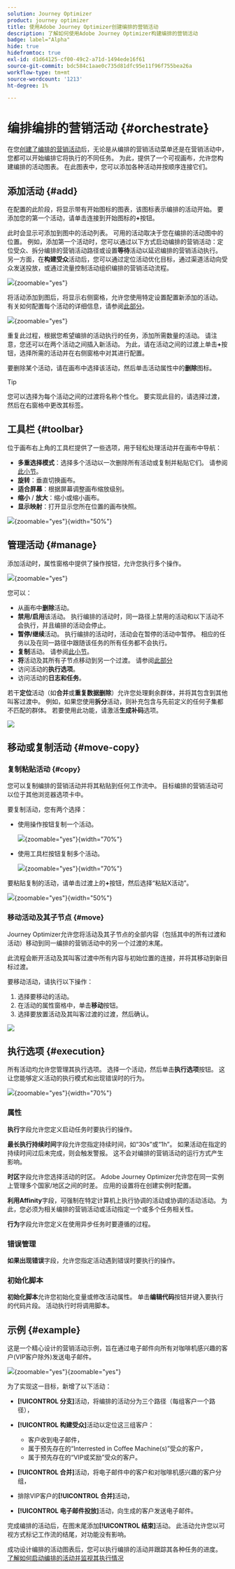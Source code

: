 ```yaml
---
solution: Journey Optimizer
product: journey optimizer
title: 使用Adobe Journey Optimizer创建编排的营销活动
description: 了解如何使用Adobe Journey Optimizer构建编排的营销活动
badge: label="Alpha"
hide: true
hidefromtoc: true
exl-id: d1d64125-cf00-49c2-a71d-1494ede16f61
source-git-commit: bdc584c1aae0c735d81dfc95e11f96f755bea26a
workflow-type: tm+mt
source-wordcount: '1213'
ht-degree: 1%

---
```


# 编排编排的营销活动 {#orchestrate}

在您[创建了编排的营销活动](gs-campaign-creation.md)后，无论是从编排的营销活动菜单还是在营销活动中，您都可以开始编排它将执行的不同任务。 为此，提供了一个可视画布，允许您构建编排的活动图表。 在此图表中，您可以添加各种活动并按顺序连接它们。

## 添加活动 {#add}

在配置的此阶段，将显示带有开始图标的图表，该图标表示编排的活动开始。 要添加您的第一个活动，请单击连接到开始图标的&#x200B;**+**&#x200B;按钮。

此时会显示可添加到图中的活动列表。 可用的活动取决于您在编排的活动图中的位置。 例如，添加第一个活动时，您可以通过以下方式启动编排的营销活动：定位受众、拆分编排的营销活动路径或设置&#x200B;**等待**&#x200B;活动以延迟编排的营销活动执行。 另一方面，在&#x200B;**构建受众**&#x200B;活动后，您可以通过定位活动优化目标，通过渠道活动向受众发送投放，或通过流量控制活动组织编排的营销活动流程。

![](assets/workflow-start.png){zoomable="yes"}

将活动添加到图后，将显示右侧窗格，允许您使用特定设置配置新添加的活动。 有关如何配置每个活动的详细信息，请参阅[此部分](activities/about-activities.md)。

![](assets/workflow-configure-activities.png){zoomable="yes"}

重复此过程，根据您希望编排的活动执行的任务，添加所需数量的活动。 请注意，您还可以在两个活动之间插入新活动。 为此，请在活动之间的过渡上单击&#x200B;**+**&#x200B;按钮，选择所需的活动并在右侧窗格中对其进行配置。

要删除某个活动，请在画布中选择该活动，然后单击活动属性中的&#x200B;**删除**&#x200B;图标。

>[!TIP]
>
>您可以选择为每个活动之间的过渡将名称个性化。 要实现此目的，请选择过渡，然后在右窗格中更改其标签。

## 工具栏 {#toolbar}

位于画布右上角的工具栏提供了一些选项，用于轻松处理活动并在画布中导航：

* **多重选择模式**：选择多个活动以一次删除所有活动或复制并粘贴它们。 请参阅[此小节](#copy)。
* **旋转**：垂直切换画布。
* **适合屏幕**：根据屏幕调整画布缩放级别。
* **缩小** / **放大**：缩小或缩小画布。
* **显示映射**：打开显示您所在位置的画布快照。

![](assets/workflow-toolbar.png){zoomable="yes"}{width="50%"}

## 管理活动 {#manage}

添加活动时，属性窗格中提供了操作按钮，允许您执行多个操作。

![](assets/activity-action.png){zoomable="yes"}

您可以：

* 从画布中&#x200B;**删除**&#x200B;活动。
* **禁用/启用**&#x200B;该活动。 执行编排的活动时，同一路径上禁用的活动和以下活动不会执行，并且编排的活动会停止。
* **暂停/继续**&#x200B;活动。 执行编排的活动时，活动会在暂停的活动中暂停。 相应的任务以及在同一路径中跟随该任务的所有任务都不会执行。
* **复制**&#x200B;活动。 请参阅[此小节](#copy)。
* **将**&#x200B;活动及其所有子节点移动到另一个过渡。 请参阅[此部分](#move)
* 访问活动的&#x200B;**执行选项**。
* 访问活动的&#x200B;**日志和任务**。

若干&#x200B;**定位**&#x200B;活动（如&#x200B;**合并**&#x200B;或&#x200B;**重复数据删除**）允许您处理剩余群体，并将其包含到其他叫客过渡中。 例如，如果您使用&#x200B;**拆分**&#x200B;活动，则补充包含与先前定义的任何子集都不匹配的群体。 若要使用此功能，请激活&#x200B;**生成补码**&#x200B;选项。

![](assets/workflow-split-complement.png)

## 移动或复制活动 {#move-copy}

### 复制粘贴活动 {#copy}

您可以复制编排的营销活动并将其粘贴到任何工作流中。 目标编排的营销活动可以位于其他浏览器选项卡中。

要复制活动，您有两个选择：

* 使用操作按钮复制一个活动。

  ![](assets/workflow-copy.png){zoomable="yes"}{width="70%"}

* 使用工具栏按钮复制多个活动。

  ![](assets/workflow-copy-2.png){zoomable="yes"}{width="70%"}

要粘贴复制的活动，请单击过渡上的&#x200B;**+**&#x200B;按钮，然后选择“粘贴X活动”。

![](assets/workflow-copy-3.png){zoomable="yes"}{width="50%"}

### 移动活动及其子节点 {#move}

Journey Optimizer允许您将活动及其子节点的全部内容（包括其中的所有过渡和活动）移动到同一编排的营销活动中的另一个过渡的末尾。

此流程会断开活动及其叫客过渡中所有内容与初始位置的连接，并将其移动到新目标过渡。

要移动活动，请执行以下操作：

1. 选择要移动的活动。
1. 在活动的属性窗格中，单击&#x200B;**移动**&#x200B;按钮。
1. 选择要放置活动及其叫客过渡的过渡，然后确认。

![](assets/activity-move.png)

## 执行选项 {#execution}

所有活动均允许您管理其执行选项。 选择一个活动，然后单击&#x200B;**执行选项**&#x200B;按钮。 这让您能够定义活动的执行模式和出现错误时的行为。

![](assets/workflow-execution-options.png){zoomable="yes"}{width="70%"}

### 属性

**执行**&#x200B;字段允许您定义启动任务时要执行的操作。

**最长执行持续时间**&#x200B;字段允许您指定持续时间，如“30s”或“1h”。 如果活动在指定的持续时间过后未完成，则会触发警报。 这不会对编排的营销活动的运行方式产生影响。

**时区**&#x200B;字段允许您选择活动的时区。 Adobe Journey Optimizer允许您在同一实例上管理多个国家/地区之间的时差。 应用的设置将在创建实例时配置。

**利用Affinity**&#x200B;字段，可强制在特定计算机上执行协调的活动或协调的活动活动。 为此，您必须为相关编排的营销活动或活动指定一个或多个任务相关性。

**行为**&#x200B;字段允许您定义在使用异步任务时要遵循的过程。

### 错误管理

**如果出现错误**&#x200B;字段，允许您指定活动遇到错误时要执行的操作。

### 初始化脚本

**初始化脚本**&#x200B;允许您初始化变量或修改活动属性。 单击&#x200B;**编辑代码**&#x200B;按钮并键入要执行的代码片段。 活动执行时将调用脚本。

## 示例 {#example}

这是一个精心设计的营销活动示例，旨在通过电子邮件向所有对咖啡机感兴趣的客户(VIP客户除外)发送电子邮件。

![](assets/workflow-example.png){zoomable="yes"}{zoomable="yes"}

为了实现这一目标，新增了以下活动：

* **[!UICONTROL 分支]**&#x200B;活动，将编排的活动分为三个路径（每组客户一个路径），
* **[!UICONTROL 构建受众]**&#x200B;活动以定位这三组客户：

   * 客户收到电子邮件，
   * 属于预先存在的“Interrested in Coffee Machine(s)”受众的客户，
   * 属于预先存在的“VIP或奖励”受众的客户。

* **[!UICONTROL 合并]**&#x200B;活动，将电子邮件中的客户和对咖啡机感兴趣的客户分组，
* 排除VIP客户的&#x200B;**[!UICONTROL 合并]**&#x200B;活动，
* **[!UICONTROL 电子邮件投放]**&#x200B;活动，向生成的客户发送电子邮件。

完成编排的活动后，在图末尾添加&#x200B;**[!UICONTROL 结束]**&#x200B;活动。 此活动允许您以可视方式标记工作流的结尾，对功能没有影响。

成功设计编排的活动图表后，您可以执行编排的活动并跟踪其各种任务的进度。 [了解如何启动编排的活动并监视其执行情况](start-monitor-campaigns.md)
